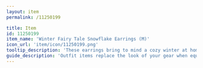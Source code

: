 ```yaml
---
layout: item
permalink: /11250199

title: Item
id: 11250199
item_name: 'Winter Fairy Tale Snowflake Earrings (M)'
icon_url: 'item/icon/11250199.png'
tooltip_description: 'These earrings bring to mind a cozy winter at home.'
guide_description: 'Outfit items replace the look of your gear when equipped.'
---
```

